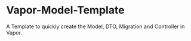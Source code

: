 # Vapor-Model-Template
A Template to quickly create the Model, DTO, Migration and Controller in Vapor.
